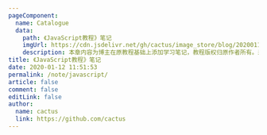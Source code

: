 ```yaml
---
pageComponent:
  name: Catalogue
  data:
    path: 《JavaScript教程》笔记
    imgUrl: https://cdn.jsdelivr.net/gh/cactus/image_store/blog/20200112120340.png
    description: 本章内容为博主在原教程基础上添加学习笔记，教程版权归原作者所有。来源：<a href='https://wangdoc.com/javascript/' target='_blank'>JavaScript教程</a>
title: 《JavaScript教程》笔记
date: 2020-01-12 11:51:53
permalink: /note/javascript/
article: false
comment: false
editLink: false
author:
  name: cactus
  link: https://github.com/cactus
---
```


